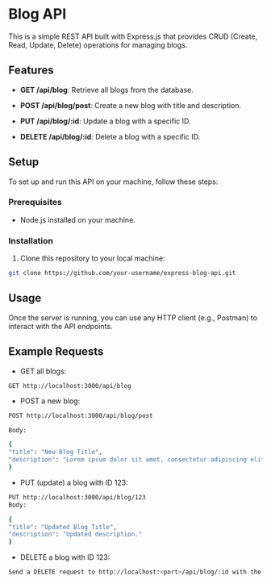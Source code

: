 #  Blog API

  

This is a simple REST API built with Express.js that provides CRUD (Create, Read, Update, Delete) operations for managing blogs.

  

##  Features

  

-  **GET /api/blog**: Retrieve all blogs from the database.

-  **POST /api/blog/post**: Create a new blog with title and description.

-  **PUT /api/blog/:id**: Update a blog with a specific ID.

-  **DELETE /api/blog/:id**: Delete a blog with a specific ID.

  

##  Setup

  

To set up and run this API on your machine, follow these steps:

  

###  Prerequisites

  

- Node.js installed on your machine.

  

###  Installation

  

1. Clone this repository to your local machine:

  
  
```bash
git clone https://github.com/your-username/express-blog-api.git
```
  
  
  

##  Usage

  

Once the server is running, you can use any HTTP client (e.g., Postman) to interact with the API endpoints.

  

##  Example Requests

  

- GET all blogs:

```
GET http://localhost:3000/api/blog
```
- POST a new blog:
```bash
POST http://localhost:3000/api/blog/post

Body:

{
"title": "New Blog Title",
"description": "Lorem ipsum dolor sit amet, consectetur adipiscing elit."
}
```

  

- PUT (update) a blog with ID 123:
```bash
PUT http://localhost:3000/api/blog/123
Body:

{
"title": "Updated Blog Title",
"description": "Updated description."
}
```

  

- DELETE a blog with ID 123:

  

```bash
Send a DELETE request to http://localhost:<port>/api/blog/:id with the ID of the blog to delete in the URL.
```
